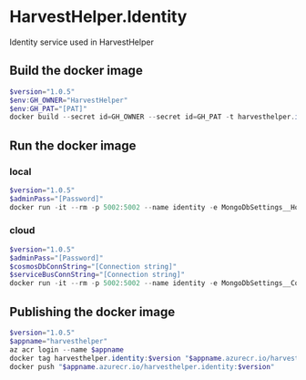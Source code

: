 # HarvestHelper.Identity

Identity service used in HarvestHelper


## Build the docker image
```powershell
$version="1.0.5"
$env:GH_OWNER="HarvestHelper"
$env:GH_PAT="[PAT]"
docker build --secret id=GH_OWNER --secret id=GH_PAT -t harvesthelper.identity:$version .
```

## Run the docker image

### local
```powershell
$version="1.0.5"
$adminPass="[Password]"
docker run -it --rm -p 5002:5002 --name identity -e MongoDbSettings__Host=mongo -e RabbitMQSettings__Host=rabbitmq -e IdentitySettings__AdminUserPassword=$adminPass --network=harvesthelperinfra_default harvesthelper.identity:$version
```

### cloud
```powershell
$version="1.0.5"
$adminPass="[Password]"
$cosmosDbConnString="[Connection string]"
$serviceBusConnString="[Connection string]"
docker run -it --rm -p 5002:5002 --name identity -e MongoDbSettings__ConnectionString=$cosmosDbConnString -e ServiceBusSettings__ConnectionString=$serviceBusConnString -e ServiceSettings__MessageBroker="SERVICEBUS" -e IdentitySettings__AdminUserPassword=$adminPass harvesthelper.identity:$version
```

## Publishing the docker image
```powershell
$version="1.0.5"
$appname="harvesthelper"
az acr login --name $appname
docker tag harvesthelper.identity:$version "$appname.azurecr.io/harvesthelper.identity:$version"
docker push "$appname.azurecr.io/harvesthelper.identity:$version"
```